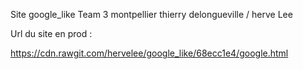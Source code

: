 Site google_like 
Team 3 montpellier thierry delongueville / herve Lee

Url du site en prod : 

https://cdn.rawgit.com/hervelee/google_like/68ecc1e4/google.html
